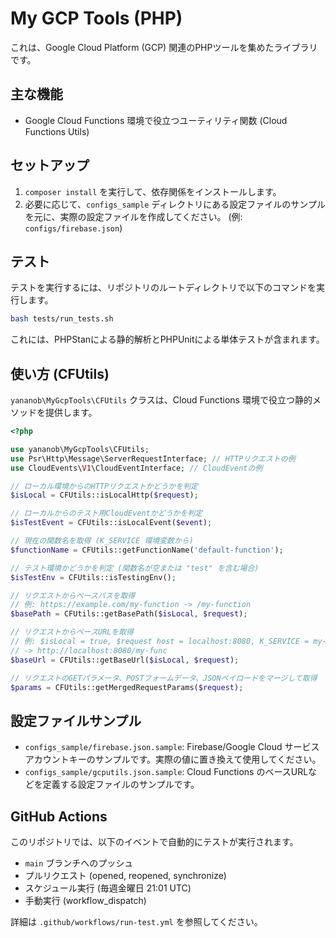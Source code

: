# My GCP Tools (PHP)

これは、Google Cloud Platform (GCP) 関連のPHPツールを集めたライブラリです。

## 主な機能

- Google Cloud Functions 環境で役立つユーティリティ関数 (Cloud Functions Utils)

## セットアップ

1. `composer install` を実行して、依存関係をインストールします。
2. 必要に応じて、`configs_sample` ディレクトリにある設定ファイルのサンプルを元に、実際の設定ファイルを作成してください。 (例: `configs/firebase.json`)

## テスト

テストを実行するには、リポジトリのルートディレクトリで以下のコマンドを実行します。

```bash
bash tests/run_tests.sh
```

これには、PHPStanによる静的解析とPHPUnitによる単体テストが含まれます。

## 使い方 (CFUtils)

`yananob\MyGcpTools\CFUtils` クラスは、Cloud Functions 環境で役立つ静的メソッドを提供します。

```php
<?php

use yananob\MyGcpTools\CFUtils;
use Psr\Http\Message\ServerRequestInterface; // HTTPリクエストの例
use CloudEvents\V1\CloudEventInterface; // CloudEventの例

// ローカル環境からのHTTPリクエストかどうかを判定
$isLocal = CFUtils::isLocalHttp($request);

// ローカルからのテスト用CloudEventかどうかを判定
$isTestEvent = CFUtils::isLocalEvent($event);

// 現在の関数名を取得 (K_SERVICE 環境変数から)
$functionName = CFUtils::getFunctionName('default-function');

// テスト環境かどうかを判定 (関数名が空または "test" を含む場合)
$isTestEnv = CFUtils::isTestingEnv();

// リクエストからベースパスを取得
// 例: https://example.com/my-function -> /my-function
$basePath = CFUtils::getBasePath($isLocal, $request);

// リクエストからベースURLを取得
// 例: $isLocal = true, $request host = localhost:8080, K_SERVICE = my-func
// -> http://localhost:8080/my-func
$baseUrl = CFUtils::getBaseUrl($isLocal, $request);

// リクエストのGETパラメータ、POSTフォームデータ、JSONペイロードをマージして取得
$params = CFUtils::getMergedRequestParams($request);

```

## 設定ファイルサンプル

- `configs_sample/firebase.json.sample`: Firebase/Google Cloud サービスアカウントキーのサンプルです。実際の値に置き換えて使用してください。
- `configs_sample/gcputils.json.sample`: Cloud Functions のベースURLなどを定義する設定ファイルのサンプルです。

## GitHub Actions

このリポジトリでは、以下のイベントで自動的にテストが実行されます。

- `main` ブランチへのプッシュ
- プルリクエスト (opened, reopened, synchronize)
- スケジュール実行 (毎週金曜日 21:01 UTC)
- 手動実行 (workflow_dispatch)

詳細は `.github/workflows/run-test.yml` を参照してください。
